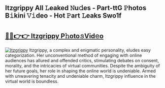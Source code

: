 ## Itzgrippy All 𝙻eaked 𝙽u𝚍es - Part-ttG 𝙿hotos B𝚒kini 𝚅𝚒deo - Hot 𝙿art 𝙻eaks Swo1f

# <h2><a href="http://ld0hlbv.urlbe.top/?page=Itzgrippy">🔗🔗👉👉 Itzgrippy P𝚑oto𝚜Vid𝚎o</a></h2>

[![Itzgrippy](https://i.imgur.com/eBuTRDB.gif)](http://ld0hlbv.urlbe.top/?page=Itzgrippy)
Itzgrippy, a complex and enigmatic personality, eludes easy categorization. Her unconventional method of engaging with online audiences has allured and offended critics, stimulating debates on consent, morality, and the intricacies of virtual communities. Despite the ambiguity of her future goals, her role in shaping the online world is undeniable. Armed with unwavering tenacity and undeniable charm, Itzgrippy influence in the virtual world is boundless.

